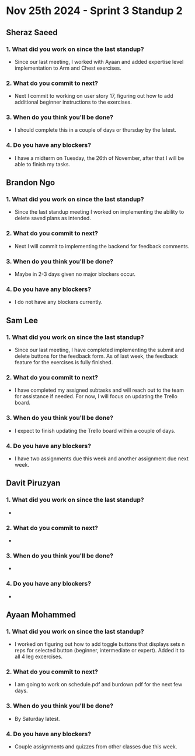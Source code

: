 # Nov 25th 2024 - Sprint 3 Standup 2

## Sheraz Saeed

### 1. What did you work on since the last standup?
- Since our last meeting, I worked with Ayaan and added expertise level implementation to Arm and Chest exercises.

### 2. What do you commit to next?
- Next I commit to working on user story 17, figuring out how to add additional beginner instructions to the exercises. 
  
### 3. When do you think you'll be done?
- I should complete this in a couple of days or thursday by the latest. 

### 4. Do you have any blockers?
- I have a midterm on Tuesday, the 26th of November, after that I will be able to finish my tasks.

## Brandon Ngo

### 1. What did you work on since the last standup?
- Since the last standup meeting I worked on implementing the ability to delete saved plans as intended.

### 2. What do you commit to next?
- Next I will commit to implementing the backend for feedback comments.
  
### 3. When do you think you'll be done?
- Maybe in 2-3 days given no major blockers occur.

### 4. Do you have any blockers?
- I do not have any blockers currently.

## Sam Lee

### 1. What did you work on since the last standup?
- Since our last meeting, I have completed implementing the submit and delete buttons for the feedback form. As of last week, the feedback feature for the exercises is fully finished.

### 2. What do you commit to next?
- I have completed my assigned subtasks and will reach out to the team for assistance if needed. For now, I will focus on updating the Trello board.

### 3. When do you think you'll be done?
- I expect to finish updating the Trello board within a couple of days.

### 4. Do you have any blockers?
- I have two assignments due this week and another assignment due next week.

## Davit Piruzyan

### 1. What did you work on since the last standup?
- 

### 2. What do you commit to next?
- 
  
### 3. When do you think you'll be done?
- 

### 4. Do you have any blockers?
- 

## Ayaan Mohammed

### 1. What did you work on since the last standup?
-   I worked on figuring out how to add toggle buttons that displays sets n reps for selected button (beginner, intermediate or expert). Added it to all 4 leg excercises. 

### 2. What do you commit to next?
-   I am going to work on schedule.pdf and burdown.pdf for the next few days.

### 3. When do you think you'll be done?
- By Saturday latest.

### 4. Do you have any blockers?
- Couple assignments and quizzes from other classes due this week.
